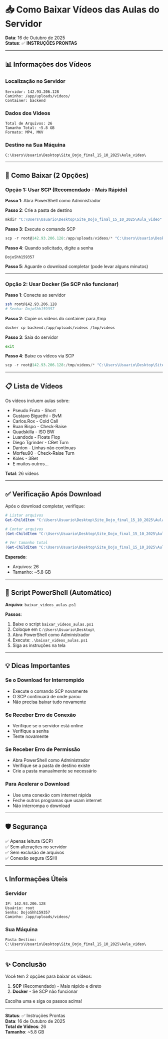 # 📥 Como Baixar Vídeos das Aulas do Servidor

**Data**: 16 de Outubro de 2025  
**Status**: ✅ **INSTRUÇÕES PRONTAS**

---

## 📊 Informações dos Vídeos

### Localização no Servidor
```
Servidor: 142.93.206.128
Caminho: /app/uploads/videos/
Container: backend
```

### Dados dos Vídeos
```
Total de Arquivos: 26
Tamanho Total: ~5.8 GB
Formato: MP4, MKV
```

### Destino na Sua Máquina
```
C:\Users\Usuario\Desktop\Site_Dojo_final_15_10_2025\Aula_video\
```

---

## 🚀 Como Baixar (2 Opções)

### **Opção 1: Usar SCP (Recomendado - Mais Rápido)**

**Passo 1**: Abra PowerShell como Administrador

**Passo 2**: Crie a pasta de destino
```powershell
mkdir "C:\Users\Usuario\Desktop\Site_Dojo_final_15_10_2025\Aula_video" -Force
```

**Passo 3**: Execute o comando SCP
```powershell
scp -r root@142.93.206.128:/app/uploads/videos/* "C:\Users\Usuario\Desktop\Site_Dojo_final_15_10_2025\Aula_video\"
```

**Passo 4**: Quando solicitado, digite a senha
```
DojoShh159357
```

**Passo 5**: Aguarde o download completar (pode levar alguns minutos)

---

### **Opção 2: Usar Docker (Se SCP não funcionar)**

**Passo 1**: Conecte ao servidor
```bash
ssh root@142.93.206.128
# Senha: DojoShh159357
```

**Passo 2**: Copie os vídeos do container para /tmp
```bash
docker cp backend:/app/uploads/videos /tmp/videos
```

**Passo 3**: Saia do servidor
```bash
exit
```

**Passo 4**: Baixe os vídeos via SCP
```powershell
scp -r root@142.93.206.128:/tmp/videos/* "C:\Users\Usuario\Desktop\Site_Dojo_final_15_10_2025\Aula_video\"
```

---

## 📋 Lista de Vídeos

Os vídeos incluem aulas sobre:
- Pseudo Fruto - Short
- Gustavo Biguethi - BvM
- Carlos.Rox - Cold Call
- Ruan Bispo - Check-Raise
- Quadskilla - ISO BW
- Luandods - Floats Flop
- Diego Tgrinder - CBet Turn
- Danton - Linhas não contínuas
- Morfeu90 - Check-Raise Turn
- Koles - 3Bet
- E muitos outros...

**Total**: 26 vídeos

---

## ✅ Verificação Após Download

Após o download completar, verifique:

```powershell
# Listar arquivos
Get-ChildItem "C:\Users\Usuario\Desktop\Site_Dojo_final_15_10_2025\Aula_video\" -Recurse

# Contar arquivos
(Get-ChildItem "C:\Users\Usuario\Desktop\Site_Dojo_final_15_10_2025\Aula_video\" -Recurse | Measure-Object).Count

# Ver tamanho total
(Get-ChildItem "C:\Users\Usuario\Desktop\Site_Dojo_final_15_10_2025\Aula_video\" -Recurse | Measure-Object -Property Length -Sum).Sum / 1GB
```

**Esperado**:
- Arquivos: 26
- Tamanho: ~5.8 GB

---

## 🔄 Script PowerShell (Automático)

**Arquivo**: `baixar_videos_aulas.ps1`

**Passos**:
1. Baixe o script `baixar_videos_aulas.ps1`
2. Coloque em `C:\Users\Usuario\Desktop\`
3. Abra PowerShell como Administrador
4. Execute: `.\baixar_videos_aulas.ps1`
5. Siga as instruções na tela

---

## 💡 Dicas Importantes

### Se o Download for Interrompido
- Execute o comando SCP novamente
- O SCP continuará de onde parou
- Não precisa baixar tudo novamente

### Se Receber Erro de Conexão
- Verifique se o servidor está online
- Verifique a senha
- Tente novamente

### Se Receber Erro de Permissão
- Abra PowerShell como Administrador
- Verifique se a pasta de destino existe
- Crie a pasta manualmente se necessário

### Para Acelerar o Download
- Use uma conexão com internet rápida
- Feche outros programas que usam internet
- Não interrompa o download

---

## 🛡️ Segurança

✅ Apenas leitura (SCP)  
✅ Sem alterações no servidor  
✅ Sem exclusão de arquivos  
✅ Conexão segura (SSH)  

---

## 📞 Informações Úteis

### Servidor
```
IP: 142.93.206.128
Usuário: root
Senha: DojoShh159357
Caminho: /app/uploads/videos/
```

### Sua Máquina
```
Pasta Destino: C:\Users\Usuario\Desktop\Site_Dojo_final_15_10_2025\Aula_video\
```

---

## ✨ Conclusão

Você tem 2 opções para baixar os vídeos:

1. **SCP** (Recomendado) - Mais rápido e direto
2. **Docker** - Se SCP não funcionar

Escolha uma e siga os passos acima!

---

**Status**: ✅ Instruções Prontas  
**Data**: 16 de Outubro de 2025  
**Total de Vídeos**: 26  
**Tamanho**: ~5.8 GB

